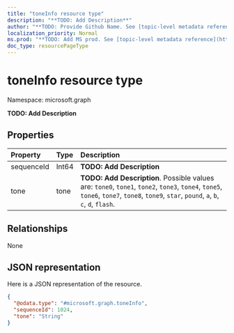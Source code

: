 ```yaml
---
title: "toneInfo resource type"
description: "**TODO: Add Description**"
author: "**TODO: Provide Github Name. See [topic-level metadata reference](https://msgo.azurewebsites.net/add/document/guidelines/metadata.html#topic-level-metadata)**"
localization_priority: Normal
ms.prod: "**TODO: Add MS prod. See [topic-level metadata reference](https://msgo.azurewebsites.net/add/document/guidelines/metadata.html#topic-level-metadata)**"
doc_type: resourcePageType
---
```


# toneInfo resource type


Namespace: microsoft.graph

**TODO: Add Description**

## Properties
|Property|Type|Description|
|:---|:---|:---|
|sequenceId|Int64|**TODO: Add Description**|
|tone|tone|**TODO: Add Description**. Possible values are: `tone0`, `tone1`, `tone2`, `tone3`, `tone4`, `tone5`, `tone6`, `tone7`, `tone8`, `tone9`, `star`, `pound`, `a`, `b`, `c`, `d`, `flash`.|

## Relationships
None

## JSON representation
Here is a JSON representation of the resource.
<!-- {
  "blockType": "resource",
  "@odata.type": "microsoft.graph.toneInfo"
}
-->
``` json
{
  "@odata.type": "#microsoft.graph.toneInfo",
  "sequenceId": 1024,
  "tone": "String"
}
```

